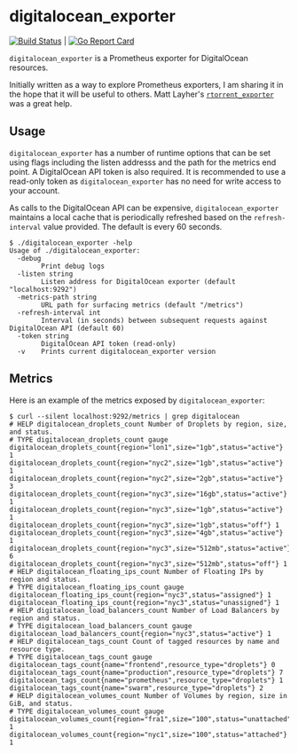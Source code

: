 # digitalocean_exporter
[![Build Status](https://travis-ci.org/andrewsomething/digitalocean_exporter.svg)](https://travis-ci.org/andrewsomething/digitalocean_exporter) | [![Go Report Card](https://goreportcard.com/badge/github.com/andrewsomething/digitalocean_exporter)](https://goreportcard.com/report/github.com/andrewsomething/digitalocean_exporter)


`digitalocean_exporter` is a Prometheus exporter for DigitalOcean resources.

Initially written as a way to explore Prometheus exporters, I am sharing
it in the hope that it will be useful to others. Matt Layher's
[`rtorrent_exporter`](https://github.com/mdlayher/rtorrent_exporter) was
a great help.

## Usage

`digitalocean_exporter` has a number of runtime options that can be set
using flags including the listen addresss and the path for the metrics
end point. A DigitalOcean API token is also required. It is recommended
to use a read-only token as `digitalocean_exporter` has no need for write
access to your account.

As calls to the DigitalOcean API can be expensive, `digitalocean_exporter`
maintains a local cache that is periodically refreshed based on the
`refresh-interval` value provided. The default is every 60 seconds.

```
$ ./digitalocean_exporter -help
Usage of ./digitalocean_exporter:
  -debug
        Print debug logs
  -listen string
        Listen address for DigitalOcean exporter (default "localhost:9292")
  -metrics-path string
        URL path for surfacing metrics (default "/metrics")
  -refresh-interval int
        Interval (in seconds) between subsequent requests against DigitalOcean API (default 60)
  -token string
        DigitalOcean API token (read-only)
  -v    Prints current digitalocean_exporter version
```

## Metrics

Here is an example of the metrics exposed by `digitalocean_exporter`:

```
$ curl --silent localhost:9292/metrics | grep digitalocean
# HELP digitalocean_droplets_count Number of Droplets by region, size, and status.
# TYPE digitalocean_droplets_count gauge
digitalocean_droplets_count{region="lon1",size="1gb",status="active"} 1
digitalocean_droplets_count{region="nyc2",size="1gb",status="active"} 1
digitalocean_droplets_count{region="nyc2",size="2gb",status="active"} 3
digitalocean_droplets_count{region="nyc3",size="16gb",status="active"} 1
digitalocean_droplets_count{region="nyc3",size="1gb",status="active"} 1
digitalocean_droplets_count{region="nyc3",size="1gb",status="off"} 1
digitalocean_droplets_count{region="nyc3",size="4gb",status="active"} 1
digitalocean_droplets_count{region="nyc3",size="512mb",status="active"} 6
digitalocean_droplets_count{region="nyc3",size="512mb",status="off"} 1
# HELP digitalocean_floating_ips_count Number of Floating IPs by region and status.
# TYPE digitalocean_floating_ips_count gauge
digitalocean_floating_ips_count{region="nyc3",status="assigned"} 1
digitalocean_floating_ips_count{region="nyc3",status="unassigned"} 1
# HELP digitalocean_load_balancers_count Number of Load Balancers by region and status.
# TYPE digitalocean_load_balancers_count gauge
digitalocean_load_balancers_count{region="nyc3",status="active"} 1
# HELP digitalocean_tags_count Count of tagged resources by name and resource type.
# TYPE digitalocean_tags_count gauge
digitalocean_tags_count{name="frontend",resource_type="droplets"} 0
digitalocean_tags_count{name="production",resource_type="droplets"} 7
digitalocean_tags_count{name="prometheus",resource_type="droplets"} 1
digitalocean_tags_count{name="swarm",resource_type="droplets"} 2
# HELP digitalocean_volumes_count Number of Volumes by region, size in GiB, and status.
# TYPE digitalocean_volumes_count gauge
digitalocean_volumes_count{region="fra1",size="100",status="unattached"} 1
digitalocean_volumes_count{region="nyc1",size="100",status="attached"} 1
```
